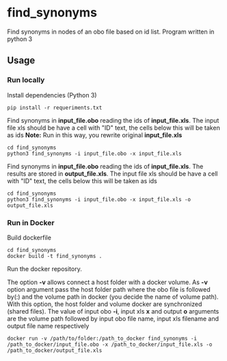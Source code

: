 # find_synonyms

Find synonyms in nodes of an obo file based on id list. Program written in python 3

## Usage

### Run locally 

Install dependencies (Python 3)

```
pip install -r requeriments.txt
```

Find synonyms in __input_file.obo__ reading the ids of __input_file.xls__. The input file xls should be have a cell with "ID" text, the cells below this will be taken as ids
__Note:__ Run in this way, you rewrite original __input_file.xls__

```
cd find_synonyms
python3 find_synonyms -i input_file.obo -x input_file.xls
```

Find synonyms in __input_file.obo__ reading the ids of __input_file.xls__. The results are stored in __output_file.xls__. The input file xls should be have a cell with "ID" text, the cells below this will be taken as ids

```
cd find_synonyms
python3 find_synonyms -i input_file.obo -x input_file.xls -o output_file.xls
```

### Run in Docker

Build dockerfile 

```
cd find_synonyms
docker build -t find_synonyms .
```

Run the docker repository. 

The option __-v__ allows connect a host folder with a docker volume. 
As __-v__ option argument pass the host folder path where the obo file is
followed by(:) and the volume path in docker (you decide the name of 
volume path). With this option, the host folder and volume docker are 
synchronized (shared files). The value of input obo __-i__, input xls __x__ and output __o__ arguments are the volume path followed by input obo file name, input xls filename and output file name respectively
   
```
docker run -v /path/to/folder:/path_to_docker find_synonyms -i /path_to_docker/input_file.obo -x /path_to_docker/input_file.xls -o /path_to_docker/output_file.xls
```
